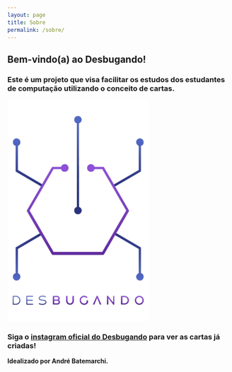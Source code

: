 ```yaml
---
layout: page
title: Sobre
permalink: /sobre/
---
```


## Bem-vindo(a) ao Desbugando!

### Este é um projeto que visa facilitar os estudos dos estudantes de computação utilizando o conceito de cartas.

<img src="../images/Logo Desbugando.png" width="320" height="500">

### Siga o [instagram oficial do Desbugando](https://www.instagram.com/des_bugando/) para ver as cartas já criadas!

**Idealizado por André Batemarchi.**
